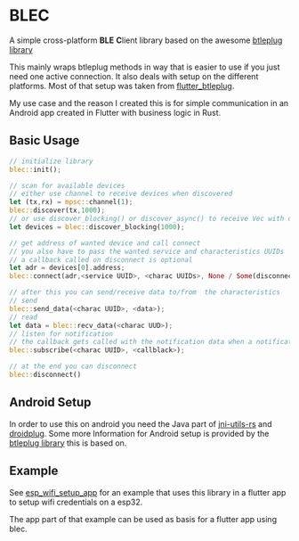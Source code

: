 # BLEC

A simple cross-platform **BLE** **C**lient library based on the awesome [btleplug library](https://github.com/deviceplug/btleplug)

This mainly wraps btleplug methods in way that is easier to use if you just need one active connection. It also deals with setup on the different platforms.
Most of that setup was taken from [flutter_btleplug](https://github.com/trobanga/flutter_btleplug).

My use case and the reason I created this is for simple communication in an Android app created in Flutter with business logic in Rust.

## Basic Usage

```rs
// initialize library
blec::init();

// scan for available devices
// either use channel to receive devices when discovered
let (tx,rx) = mpsc::channel(1);
blec::discover(tx,1000);
// or use discover_blocking() or discover_async() to receive Vec with devices after timeout
let devices = blec::discover_blocking(1000);

// get address of wanted device and call connect
// you also have to pass the wanted service and characteristics UUIDs
// a callback called on disconnect is optional
let adr = devices[0].address;
blec::connect(adr,<service UUID>, <charac UUIDs>, None / Some(disconnect callback));

// after this you can send/receive data to/from  the characteristics
// send
blec::send_data(<charac UUID>, <data>);
// read
let data = blec::recv_data(<charac UUD>);
// listen for notification
// the callback gets called with the notification data when a notification is received
blec::subscribe(<charac UUID>, <callblack>);

// at the end you can disconnect
blec::disconnect()
```

## Android Setup

In order to use this on android you need the Java part of [jni-utils-rs](https://github.com/deviceplug/jni-utils-rs) and [droidplug](https://github.com/deviceplug/btleplug/tree/master/src/droidplug/java).
Some more Information for Android setup is provided by the [btleplug library](https://github.com/deviceplug/btleplug/tree/master) this is based on.

## Example

See [esp_wifi_setup_app](https://github.com/MnlPhlp/esp_wifi_setup_app) for an example that uses this library in a flutter app to setup wifi credentials on a esp32.

The app part of that example can be used as basis for a flutter app using blec.